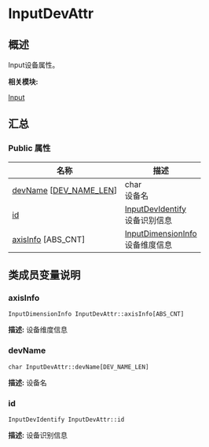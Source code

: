 # InputDevAttr


## 概述

Input设备属性。

**相关模块:**

[Input](_input.md)


## 汇总


### Public 属性

  | 名称 | 描述 | 
| -------- | -------- |
| [devName](#devname)&nbsp;[[DEV_NAME_LEN](_input.md#dev_name_len)] | char<br/>设备名&nbsp; | 
| [id](#id) | [InputDevIdentify](_input_dev_identify.md)<br/>设备识别信息&nbsp; | 
| [axisInfo](#axisinfo)&nbsp;[ABS_CNT] | [InputDimensionInfo](_input_dimension_info.md)<br/>设备维度信息&nbsp; | 


## 类成员变量说明


### axisInfo

  
```
InputDimensionInfo InputDevAttr::axisInfo[ABS_CNT]
```
**描述:**
设备维度信息


### devName

  
```
char InputDevAttr::devName[DEV_NAME_LEN]
```
**描述:**
设备名


### id

  
```
InputDevIdentify InputDevAttr::id
```
**描述:**
设备识别信息
